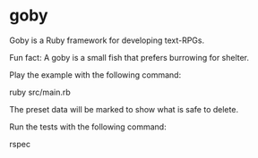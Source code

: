 # goby

Goby is a Ruby framework for developing text-RPGs.

Fun fact: A goby is a small fish that prefers burrowing for shelter.

Play the example with the following command:

ruby src/main.rb

The preset data will be marked to show what is safe to delete.

Run the tests with the following command:

rspec
